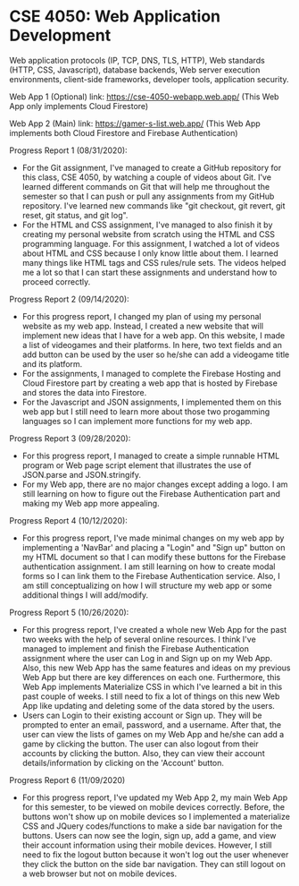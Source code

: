 # CSE 4050: Web Application Development
Web application protocols (IP, TCP, DNS, TLS, HTTP), Web standards (HTTP, CSS, Javascript), database backends, Web server execution environments, client-side frameworks, developer tools, application security.


Web App 1 (Optional) link: https://cse-4050-webapp.web.app/ (This Web App only implements Cloud Firestore)

Web App 2 (Main) link: https://gamer-s-list.web.app/ (This Web App implements both Cloud Firestore and Firebase Authentication)


Progress Report 1 (08/31/2020):
- For the Git assignment, I've managed to create a GitHub repository for this class, CSE 4050, by watching a couple of videos about Git. I've learned different commands on Git that will help me throughout the semester so that I can push or pull any assignments from my GitHub repository. I've learned new commands like "git checkout, git revert, git reset, git status, and git log". 
- For the HTML and CSS assignment, I've managed to also finish it by creating my personal website from scratch using the HTML and CSS programming language. For this assignment, I watched a lot of videos about HTML and CSS because I only know little about them. I learned many things like HTML tags and CSS rules/rule sets. The videos helped me a lot so that I can start these assignments and understand how to proceed correctly. 


Progress Report 2 (09/14/2020):
- For this progress report, I changed my plan of using my personal website as my web app. Instead, I created a new website that will implement new ideas that I have for a web app. On this website, I made a list of videogames and their platforms. In here, two text fields and an add button can be used by the user so he/she can add a videogame title and its platform. 
- For the assignments, I managed to complete the Firebase Hosting and Cloud Firestore part by creating a web app that is hosted by Firebase and stores the data into Firestore.
- For the Javascript and JSON assignments, I implemented them on this web app but I still need to learn more about those two progamming languages so I can implement more functions for my web app.


Progress Report 3 (09/28/2020):
- For this progress report, I managed to create a simple runnable HTML program or Web page script element that illustrates the use of JSON.parse and JSON.stringify.
- For my Web app, there are no major changes except adding a logo. I am still learning on how to figure out the Firebase Authentication part and making my Web app more appealing.


Progress Report 4 (10/12/2020):
- For this progress report, I've made minimal changes on my web app by implementing a 'NavBar' and placing a "Login" and "Sign up" button on my HTML document so that I can modify these buttons for the Firebase authentication assignment. I am still learning on how to create modal forms so I can link them to the Firebase Authentication service. Also, I am still conceptualizing on how I will structure my web app or some additional things I will add/modify.


Progress Report 5 (10/26/2020):
- For this progress report, I've created a whole new Web App for the past two weeks with the help of several online resources. I think I've managed to implement and finish the Firebase Authentication assignment where the user can Log in and Sign up on my Web App. Also, this new Web App has the same features and ideas on my previous Web App but there are key differences on each one. Furthermore, this Web App implements Materialize CSS in which I've learned a bit in this past couple of weeks. I still need to fix a lot of things on this new Web App like updating and deleting some of the data stored by the users.
- Users can Login to their existing account or Sign up. They will be prompted to enter an email, password, and a username. After that, the user can view the lists of games on my Web App and he/she can add a game by clicking the button. The user can also logout from their accounts by clicking the button. Also, they can view their account details/information by clicking on the 'Account' button.

Progress Report 6 (11/09/2020)
- For this progress report, I've updated my Web App 2, my main Web App for this semester, to be viewed on mobile devices correctly. Before, the buttons won't show up on mobile devices so I implemented a materialize CSS and JQuery codes/functions to make a side bar navigation for the buttons. Users can now see the login, sign up, add a game, and view their account information using their mobile devices. However, I still need to fix the logout button because it won't log out the user whenever they click the button on the side bar navigation. They can still logout on a web browser but not on mobile devices.

